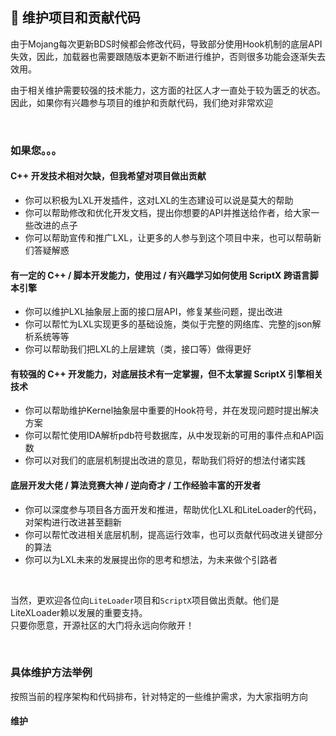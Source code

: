 ## 🎯 维护项目和贡献代码

由于Mojang每次更新BDS时候都会修改代码，导致部分使用Hook机制的底层API失效，因此，加载器也需要跟随版本更新不断进行维护，否则很多功能会逐渐失去效用。

由于相关维护需要较强的技术能力，这方面的社区人才一直处于较为匮乏的状态。  
因此，如果你有兴趣参与项目的维护和贡献代码，我们绝对非常欢迎

<br>

### 如果您。。。

####  C++ 开发技术相对欠缺，但我希望对项目做出贡献

- 你可以积极为LXL开发插件，这对LXL的生态建设可以说是莫大的帮助
- 你可以帮助修改和优化开发文档，提出你想要的API并推送给作者，给大家一些改进的点子
- 你可以帮助宣传和推广LXL，让更多的人参与到这个项目中来，也可以帮萌新们答疑解惑

#### 有一定的 C++ / 脚本开发能力，使用过 / 有兴趣学习如何使用 ScriptX 跨语言脚本引擎

- 你可以维护LXL抽象层上面的接口层API，修复某些问题，提出改进
- 你可以帮忙为LXL实现更多的基础设施，类似于完整的网络库、完整的json解析系统等等
- 你可以帮助我们把LXL的上层建筑（类，接口等）做得更好

#### 有较强的 C++ 开发能力，对底层技术有一定掌握，但不太掌握 ScriptX 引擎相关技术

- 你可以帮助维护Kernel抽象层中重要的Hook符号，并在发现问题时提出解决方案
- 你可以帮忙使用IDA解析pdb符号数据库，从中发现新的可用的事件点和API函数
- 你可以对我们的底层机制提出改进的意见，帮助我们将好的想法付诸实践

#### 底层开发大佬 / 算法竞赛大神 / 逆向奇才 / 工作经验丰富的开发者

- 你可以深度参与项目各方面开发和推进，帮助优化LXL和LiteLoader的代码，对架构进行改进甚至翻新
- 你可以帮忙改进相关底层机制，提高运行效率，也可以贡献代码改进关键部分的算法
- 你可以为LXL未来的发展提出你的思考和想法，为未来做个引路者

<br>

当然，更欢迎各位向`LiteLoader`项目和`ScriptX`项目做出贡献。他们是LiteXLoader赖以发展的重要支持。  
只要你愿意，开源社区的大门将永远向你敞开！

<br>

### 具体维护方法举例

按照当前的程序架构和代码排布，针对特定的一些维护需求，为大家指明方向

#### 维护

<br>